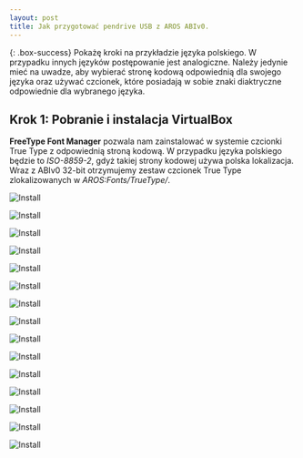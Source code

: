 ```yaml
---
layout: post
title: Jak przygotować pendrive USB z AROS ABIv0.
---
```


{: .box-success}
Pokażę kroki na przykładzie języka polskiego. W przypadku innych języków postępowanie jest analogiczne. Należy jedynie mieć na uwadze, aby wybierać stronę kodową odpowiednią dla swojego języka oraz używać czcionek, które posiadają w sobie znaki diaktryczne odpowiednie dla wybranego języka.

## Krok 1: Pobranie i instalacja VirtualBox

**FreeType Font Manager** pozwala nam zainstalować w systemie czcionki True Type z odpowiednią stroną kodową. W przypadku języka polskiego będzie to *ISO-8859-2*, gdyż takiej strony kodowej używa polska lokalizacja. Wraz z ABIv0 32-bit otrzymujemy zestaw czcionek True Type zlokalizowanych w *AROS:Fonts/TrueType/*.



![Install](/assets/img/pend2.jpg)

![Install](/assets/img/pend3.jpg)

![Install](/assets/img/pend4.jpg)

![Install](/assets/img/pend5.jpg)

![Install](/assets/img/pend6.jpg)

![Install](/assets/img/pend7.jpg)

![Install](/assets/img/pend8.jpg)

![Install](/assets/img/pend9.jpg)

![Install](/assets/img/pend10.jpg)

![Install](/assets/img/pend11.jpg)

![Install](/assets/img/pend12.jpg)

![Install](/assets/img/pend13.jpg)

![Install](/assets/img/pend14.jpg)

![Install](/assets/img/pend15.jpg)

![Install](/assets/img/pend16.jpg)
